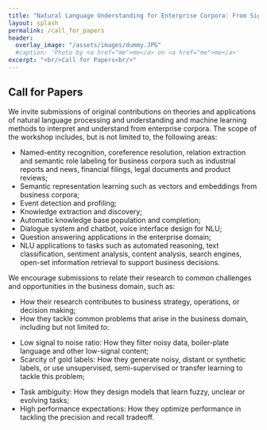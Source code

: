 ```yaml
---
title: "Natural Language Understanding for Enterprise Corpora: From Signal to Decision Support"
layout: splash
permalink: /call_for_papers
header:
  overlay_image: "/assets/images/dummy.JPG"
  #caption: 'Photo by <a href="me">me</a> on <a href="me">me</a>'
excerpt: "<br/>Call for Papers<br/>"
---
```


<h2>Call for Papers</h2>

We invite submissions of original contributions on theories and applications of natural language processing and understanding and machine learning methods to interpret and understand from enterprise corpora. The scope of the workshop includes, but is not limited to, the following areas:

- Named-entity recognition, coreference resolution, relation extraction and semantic role labeling for business corpora such as industrial reports and news, financial filings, legal documents and product reviews;
- Semantic representation learning such as vectors and embeddings from business corpora;
- Event detection and profiling;
- Knowledge extraction and discovery;
- Automatic knowledge base population and completion;
- Dialogue system and chatbot, voice interface design for NLU;
- Question answering applications in the enterprise domain; 
- NLU applications to tasks such as automated reasoning, text classification, sentiment analysis, content analysis, search engines, open-set information retrieval to support business decisions.

We encourage submissions to relate their research to common challenges and opportunities in the business domain, such as:
- How their research contributes to business strategy, operations, or decision making;
- How they tackle common problems that arise in the business domain, including but not limited to:
* Low signal to noise ratio: How they filter noisy data, boiler-plate language and other low-signal content;
* Scarcity of gold labels: How they generate noisy, distant or synthetic labels, or use unsupervised, semi-supervised or transfer learning to tackle this problem;
- Task ambiguity: How they design models that learn fuzzy, unclear or evolving tasks;
- High performance expectations: How they optimize performance in tackling the precision and recall tradeoff. 
